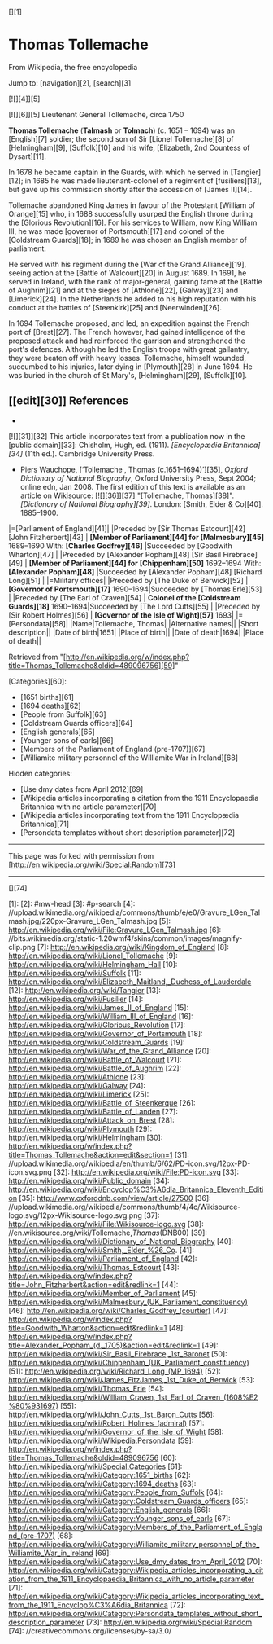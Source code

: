 [][1]

# Thomas Tollemache

From Wikipedia, the free encyclopedia

Jump to: [navigation][2], [search][3]

[![][4]][5]

[![][6]][5] Lieutenant General Tollemache, circa 1750

**Thomas Tollemache** (**Talmash** or **Tolmach**) (c. 1651 – 1694) was an 
[English][7] soldier; the second son of Sir [Lionel Tollemache][8] of [Helmingham][9], 
[Suffolk][10] and his wife, [Elizabeth, 2nd Countess of Dysart][11].

In 1678 he became captain in the Guards, with which he served in [Tangier][12]; 
in 1685 he was made lieutenant-colonel of a regiment of [fusiliers][13], but 
gave up his commission shortly after the accession of [James II][14].

Tollemache abandoned King James in favour of the Protestant [William of Orange][15] 
who, in 1688 successfully usurped the English throne during the [Glorious Revolution][16]. 
For his services to William, now King William III, he was made [governor of 
Portsmouth][17] and colonel of the [Coldstream Guards][18]; in 1689 he was 
chosen an English member of parliament.

He served with his regiment during the [War of the Grand Alliance][19], seeing 
action at the [Battle of Walcourt][20] in August 1689. In 1691, he served in 
Ireland, with the rank of major-general, gaining fame at the [Battle of Aughrim][21] 
and at the sieges of [Athlone][22], [Galway][23] and [Limerick][24]. In the 
Netherlands he added to his high reputation with his conduct at the battles 
of [Steenkirk][25] and [Neerwinden][26].

In 1694 Tollemache proposed, and led, an expedition against the French port 
of [Brest][27]. The French however, had gained intelligence of the proposed 
attack and had reinforced the garrison and strengthened the port's defences. 
Although he led the English troops with great gallantry, they were beaten off 
with heavy losses. Tollemache, himself wounded, succumbed to his injuries, 
later dying in [Plymouth][28] in June 1694. He was buried in the church of 
St Mary's, [Helmingham][29], [Suffolk][10].

##  [[edit][30]] References 

* 
[![][31]][32] This article incorporates text from a publication now in the [public domain][33]: Chisholm, Hugh, ed. (1911). _[Encyclopædia Britannica][34]_ (11th ed.). Cambridge University Press.  
* Piers Wauchope, [‘Tollemache , Thomas (c.1651–1694)’][35], _Oxford Dictionary of National Biography_, Oxford University Press, Sept 2004; online edn, Jan 2008. The first edition of this text is available as an article on Wikisource: [![][36]][37] "[Tollemache, Thomas][38]". _[Dictionary of National Biography][39]_. London: [Smith, Elder & Co][40]. 1885–1900.  

|=[Parliament of England][41]|
|Preceded by [Sir Thomas Estcourt][42] [John Fitzherbert][43]
|
**[Member of Parliament][44] for [Malmesbury][45]** 1689–1690 With: **[Charles Godfrey][46]**
|Succeeded by [Goodwith Wharton][47]
|
|Preceded by [Alexander Popham][48] [Sir Basil Firebrace][49]
|
**[Member of Parliament][44] for [Chippenham][50]** 1692–1694 With: **[Alexander Popham][48]**
|Succeeded by [Alexander Popham][48] [Richard Long][51]
|
|=Military offices|
|Preceded by [The Duke of Berwick][52]
|
**[Governor of Portsmouth][17]** 1690–1694|Succeeded by [Thomas Erle][53]
|
|Preceded by [The Earl of Craven][54]
|
**Colonel of the [Coldstream Guards][18]** 1690–1694|Succeeded by [The Lord Cutts][55]
|
|Preceded by [Sir Robert Holmes][56]
|
**[Governor of the Isle of Wight][57]** 1693|
|=[Persondata][58]|
|Name|Tollemache, Thomas|
|Alternative names||
|Short description||
|Date of birth|1651|
|Place of birth||
|Date of death|1694|
|Place of death||

Retrieved from "[http://en.wikipedia.org/w/index.php?title=Thomas_Tollemache&oldid=489096756][59]"

[Categories][60]: 

* [1651 births][61]
* [1694 deaths][62]
* [People from Suffolk][63]
* [Coldstream Guards officers][64]
* [English generals][65]
* [Younger sons of earls][66]
* [Members of the Parliament of England (pre-1707)][67]
* [Williamite military personnel of the Williamite War in Ireland][68]

 Hidden categories: 

* [Use dmy dates from April 2012][69]
* [Wikipedia articles incorporating a citation from the 1911 Encyclopaedia Britannica with no article parameter][70]
* [Wikipedia articles incorporating text from the 1911 Encyclopædia Britannica][71]
* [Persondata templates without short description parameter][72]

----

This page was forked with permission from [http://en.wikipedia.org/wiki/Special:Random][73]

----

[][74]

[1]: 
[2]: #mw-head
[3]: #p-search
[4]: //upload.wikimedia.org/wikipedia/commons/thumb/e/e0/Gravure_LGen_Talmash.jpg/220px-Gravure_LGen_Talmash.jpg
[5]: http://en.wikipedia.org/wiki/File:Gravure_LGen_Talmash.jpg
[6]: //bits.wikimedia.org/static-1.20wmf4/skins/common/images/magnify-clip.png
[7]: http://en.wikipedia.org/wiki/Kingdom_of_England
[8]: http://en.wikipedia.org/wiki/Lionel_Tollemache
[9]: http://en.wikipedia.org/wiki/Helmingham_Hall
[10]: http://en.wikipedia.org/wiki/Suffolk
[11]: http://en.wikipedia.org/wiki/Elizabeth_Maitland,_Duchess_of_Lauderdale
[12]: http://en.wikipedia.org/wiki/Tangier
[13]: http://en.wikipedia.org/wiki/Fusilier
[14]: http://en.wikipedia.org/wiki/James_II_of_England
[15]: http://en.wikipedia.org/wiki/William_III_of_England
[16]: http://en.wikipedia.org/wiki/Glorious_Revolution
[17]: http://en.wikipedia.org/wiki/Governor_of_Portsmouth
[18]: http://en.wikipedia.org/wiki/Coldstream_Guards
[19]: http://en.wikipedia.org/wiki/War_of_the_Grand_Alliance
[20]: http://en.wikipedia.org/wiki/Battle_of_Walcourt
[21]: http://en.wikipedia.org/wiki/Battle_of_Aughrim
[22]: http://en.wikipedia.org/wiki/Athlone
[23]: http://en.wikipedia.org/wiki/Galway
[24]: http://en.wikipedia.org/wiki/Limerick
[25]: http://en.wikipedia.org/wiki/Battle_of_Steenkerque
[26]: http://en.wikipedia.org/wiki/Battle_of_Landen
[27]: http://en.wikipedia.org/wiki/Attack_on_Brest
[28]: http://en.wikipedia.org/wiki/Plymouth
[29]: http://en.wikipedia.org/wiki/Helmingham
[30]: http://en.wikipedia.org/w/index.php?title=Thomas_Tollemache&action=edit&section=1
[31]: //upload.wikimedia.org/wikipedia/en/thumb/6/62/PD-icon.svg/12px-PD-icon.svg.png
[32]: http://en.wikipedia.org/wiki/File:PD-icon.svg
[33]: http://en.wikipedia.org/wiki/Public_domain
[34]: http://en.wikipedia.org/wiki/Encyclop%C3%A6dia_Britannica_Eleventh_Edition
[35]: http://www.oxforddnb.com/view/article/27500
[36]: //upload.wikimedia.org/wikipedia/commons/thumb/4/4c/Wikisource-logo.svg/12px-Wikisource-logo.svg.png
[37]: http://en.wikipedia.org/wiki/File:Wikisource-logo.svg
[38]: //en.wikisource.org/wiki/Tollemache,_Thomas_(DNB00)
[39]: http://en.wikipedia.org/wiki/Dictionary_of_National_Biography
[40]: http://en.wikipedia.org/wiki/Smith,_Elder_%26_Co.
[41]: http://en.wikipedia.org/wiki/Parliament_of_England
[42]: http://en.wikipedia.org/wiki/Thomas_Estcourt
[43]: http://en.wikipedia.org/w/index.php?title=John_Fitzherbert&action=edit&redlink=1
[44]: http://en.wikipedia.org/wiki/Member_of_Parliament
[45]: http://en.wikipedia.org/wiki/Malmesbury_(UK_Parliament_constituency)
[46]: http://en.wikipedia.org/wiki/Charles_Godfrey_(courtier)
[47]: http://en.wikipedia.org/w/index.php?title=Goodwith_Wharton&action=edit&redlink=1
[48]: http://en.wikipedia.org/w/index.php?title=Alexander_Popham_(d._1705)&action=edit&redlink=1
[49]: http://en.wikipedia.org/wiki/Sir_Basil_Firebrace,_1st_Baronet
[50]: http://en.wikipedia.org/wiki/Chippenham_(UK_Parliament_constituency)
[51]: http://en.wikipedia.org/wiki/Richard_Long_(MP_1694)
[52]: http://en.wikipedia.org/wiki/James_FitzJames,_1st_Duke_of_Berwick
[53]: http://en.wikipedia.org/wiki/Thomas_Erle
[54]: http://en.wikipedia.org/wiki/William_Craven,_1st_Earl_of_Craven_(1608%E2%80%931697)
[55]: http://en.wikipedia.org/wiki/John_Cutts,_1st_Baron_Cutts
[56]: http://en.wikipedia.org/wiki/Robert_Holmes_(admiral)
[57]: http://en.wikipedia.org/wiki/Governor_of_the_Isle_of_Wight
[58]: http://en.wikipedia.org/wiki/Wikipedia:Persondata
[59]: http://en.wikipedia.org/w/index.php?title=Thomas_Tollemache&oldid=489096756
[60]: http://en.wikipedia.org/wiki/Special:Categories
[61]: http://en.wikipedia.org/wiki/Category:1651_births
[62]: http://en.wikipedia.org/wiki/Category:1694_deaths
[63]: http://en.wikipedia.org/wiki/Category:People_from_Suffolk
[64]: http://en.wikipedia.org/wiki/Category:Coldstream_Guards_officers
[65]: http://en.wikipedia.org/wiki/Category:English_generals
[66]: http://en.wikipedia.org/wiki/Category:Younger_sons_of_earls
[67]: http://en.wikipedia.org/wiki/Category:Members_of_the_Parliament_of_England_(pre-1707)
[68]: http://en.wikipedia.org/wiki/Category:Williamite_military_personnel_of_the_Williamite_War_in_Ireland
[69]: http://en.wikipedia.org/wiki/Category:Use_dmy_dates_from_April_2012
[70]: http://en.wikipedia.org/wiki/Category:Wikipedia_articles_incorporating_a_citation_from_the_1911_Encyclopaedia_Britannica_with_no_article_parameter
[71]: http://en.wikipedia.org/wiki/Category:Wikipedia_articles_incorporating_text_from_the_1911_Encyclop%C3%A6dia_Britannica
[72]: http://en.wikipedia.org/wiki/Category:Persondata_templates_without_short_description_parameter
[73]: http://en.wikipedia.org/wiki/Special:Random
[74]: //creativecommons.org/licenses/by-sa/3.0/